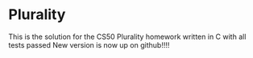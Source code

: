 # Plurality
This is the solution for the CS50 Plurality homework written in C with all tests passed
New version is now up on github!!!! 
